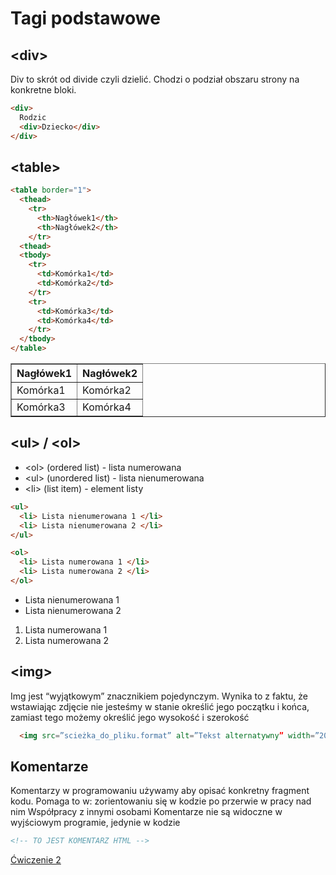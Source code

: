 # Tagi podstawowe
## &lt;div&gt;
Div to skrót od divide czyli dzielić. Chodzi o podział obszaru strony na konkretne bloki.
```html
<div>
  Rodzic
  <div>Dziecko</div>
</div>
```

## &lt;table&gt;
<div class="standardWrapper">
  <div>

```html
<table border="1">
  <thead>
    <tr>
      <th>Nagłówek1</th>
      <th>Nagłówek2</th>
  	</tr>
  <thead>
  <tbody>
    <tr>
      <td>Komórka1</td>
      <td>Komórka2</td>
    </tr>
    <tr>
      <td>Komórka3</td>
      <td>Komórka4</td>
    </tr>
  </tbody>
</table>
```
  </div>
  <div>

  <table border="1" style="width:100%">
    <thead>
      <tr>
        <th>Nagłówek1</th>
        <th>Nagłówek2</th>
      </tr>
    <thead>
    <tbody>
      <tr>
        <td>Komórka1</td>
        <td>Komórka2</td>
      </tr>
      <tr>
        <td>Komórka3</td>
        <td>Komórka4</td>
      </tr>
    </tbody>
  </table>



  </div>
</div>

## &lt;ul&gt; / &lt;ol&gt;
- &lt;ol&gt; (ordered list) - lista numerowana
- &lt;ul&gt; (unordered list) - lista nienumerowana
- &lt;li&gt; (list item) - element listy 

<div class="standardWrapper">
  <div>

  ```html
  <ul>
    <li> Lista nienumerowana 1 </li>
    <li> Lista nienumerowana 2 </li>			
  </ul>

  <ol>
    <li> Lista numerowana 1 </li>
    <li> Lista numerowana 2 </li>
  </ol>
  ```
  </div>
  <div>
  <ul>
    <li>Lista nienumerowana 1</li>
    <li>Lista nienumerowana 2</li>			
  </ul>
  <ol>
    <li>Lista numerowana 1 </li>
    <li>Lista numerowana 2 </li>
  </ol>
  </div>
</div>

## &lt;img&gt;
Img jest “wyjątkowym” znacznikiem pojedynczym. Wynika to z faktu, że wstawiając zdjęcie nie jesteśmy w stanie określić jego początku i końca, zamiast tego możemy określić jego wysokość i szerokość

```html
  <img src=”scieżka_do_pliku.format” alt=”Tekst alternatywny” width=”200”  />
```
<!-- 
## &lt;form&gt;
Znacznik form pozwala na stworzenie formularza.
Formularzy używamy do pozyskania informacji od użytkownika. 
Wewnątrz formularzy używamy znaczników input z odpowiednimi parametrami (w zależności od tego jakiego typu informacje chcemy uzyskać)

<div class="standardWrapper">
  <div>

  ```html
  <form action=”result.html” method=”post|get”>
    <input type=”text” name=”firstName” />
    <input type =”submit” />
  </form>
  ```
  </div>
  <div>
    <form action=”result.html” method=”post|get”>
      <input type="text" name=”firstName” /><br />
      <input type ="submit" />
    </form>
  </div>
</div> -->

## Komentarze
Komentarzy w programowaniu używamy aby opisać konkretny fragment kodu. Pomaga to w: 
zorientowaniu się w kodzie po przerwie w pracy nad nim
Współpracy z innymi osobami 
Komentarze nie są widoczne w wyjściowym programie, jedynie w kodzie

```html
<!-- TO JEST KOMENTARZ HTML -->
```

[Ćwiczenie 2](/ex/html?id=Ćwiczenie-2)

